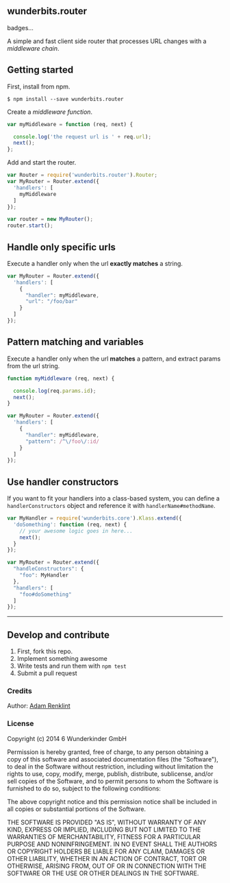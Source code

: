 wunderbits.router
---

badges...

A simple and fast client side router that processes URL changes with a *middleware chain*.

## Getting started

First, install from npm.

```
$ npm install --save wunderbits.router
```

Create a *middleware function*.

```javascript
var myMiddleware = function (req, next) {

  console.log('the request url is ' + req.url);
  next();
};
```

Add and start the router.

```javascript
var Router = require('wunderbits.router').Router;
var MyRouter = Router.extend({
  'handlers': [
    myMiddleware
  ]
});

var router = new MyRouter();
router.start();
```

## Handle only specific urls

Execute a handler only when the url **exactly matches** a string.

```javascript
var MyRouter = Router.extend({
  'handlers': [
    {
      "handler": myMiddleware,
      "url": "/foo/bar"
    }
  ]
});
```

## Pattern matching and variables

Execute a handler only when the url **matches** a pattern, and extract params from the url string.

```javascript
function myMiddleware (req, next) {

  console.log(req.params.id);
  next();
}

var MyRouter = Router.extend({
  'handlers': [
    {
      "handler": myMiddleware,
      "pattern": /^\/foo\/:id/
    }
  ]
});
```

## Use handler constructors

If you want to fit your handlers into a class-based system, you can define a ```handlerConstructors``` object and reference it with ```handlerName#methodName```.

```javascript
var MyHandler = require('wunderbits.core').Klass.extend({
  'doSomething': function (req, next) {
    // your awesome logic goes in here...
    next();
  }
});

var MyRouter = Router.extend({
  "handleConstructors": {
    "foo": MyHandler
  },
  "handlers": [
    "foo#doSomething"
  ]
});
```

---

## Develop and contribute

1. First, fork this repo.
2. Implement something awesome
3. Write tests and run them with ```npm test```
4. Submit a pull request

### Credits

Author: [Adam Renklint](http://adamrenklint.com)

### License

Copyright (c) 2014 6 Wunderkinder GmbH

Permission is hereby granted, free of charge, to any person
obtaining a copy of this software and associated documentation
files (the "Software"), to deal in the Software without
restriction, including without limitation the rights to use,
copy, modify, merge, publish, distribute, sublicense, and/or sell
copies of the Software, and to permit persons to whom the
Software is furnished to do so, subject to the following
conditions:

The above copyright notice and this permission notice shall be
included in all copies or substantial portions of the Software.

THE SOFTWARE IS PROVIDED "AS IS", WITHOUT WARRANTY OF ANY KIND,
EXPRESS OR IMPLIED, INCLUDING BUT NOT LIMITED TO THE WARRANTIES
OF MERCHANTABILITY, FITNESS FOR A PARTICULAR PURPOSE AND
NONINFRINGEMENT. IN NO EVENT SHALL THE AUTHORS OR COPYRIGHT
HOLDERS BE LIABLE FOR ANY CLAIM, DAMAGES OR OTHER LIABILITY,
WHETHER IN AN ACTION OF CONTRACT, TORT OR OTHERWISE, ARISING
FROM, OUT OF OR IN CONNECTION WITH THE SOFTWARE OR THE USE OR
OTHER DEALINGS IN THE SOFTWARE.
